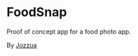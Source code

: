 FoodSnap
=======

Proof of concept app for a food photo app.

By [Jozzua](http://twitter.com/jozzua) 
